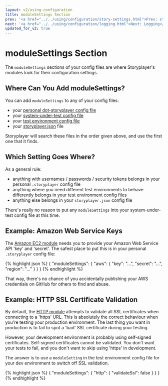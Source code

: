 ```yaml
---
layout: v2/using-configuration
title: moduleSettings Section
prev: '<a href="../../using/configuration/story-settings.html">Prev: storySettings Section</a>'
next: '<a href="../../using/configuration/logging.html">Next: Logging</a>'
updated_for_v2: true
---
```


# moduleSettings Section

The `moduleSettings` sections of your config files are where Storyplayer's modules look for their configuration settings.

## Where Can You Add moduleSettings?

You can add `moduleSettings` to any of your config files:

* your [personal dot-storyplayer config file](dot-storyplayer-config.html)
* your [system-under-test config file](system-under-test-config.html)
* your [test environment config file](test-environment-config.html)
* your [storyplayer.json](storyplayer-json.html) file

Storyplayer will search these files in the order given above, and use the first one that it finds.

## Which Setting Goes Where?

As a general rule:

* anything with usernames / passwords / security tokens belongs in your personal `.storyplayer` config file
* anything where you need different test environments to behave differently belongs in your test environment config files
* anything else belongs in your `storyplayer.json` config file

There's really no reason to put any `moduleSettings` into your system-under-test config file at this time.

## Example: Amazon Web Service Keys

The [Amazon EC2 module](../../modules/ec2/index.html) needs you to provide your Amazon Web Service API 'key' and 'secret'. The safest place to put this is in your personal `.storyplayer` config file:

{% highlight json %}
{
    "moduleSettings": {
        "aws": {
            "key": "...",
            "secret": "...",
            "region": "..."
        }
    }
}
{% endhighlight %}

That way, there's no chance of you accidentally publishing your AWS credentials on GitHub for others to find and abuse.

## Example: HTTP SSL Certificate Validation

By default, the [HTTP module](../../modules/http/index.html) attempts to validate all SSL certificates when connecting to a 'https' URL. This is absolutely the correct behaviour when you're testing your production environment. The last thing you want in production is to fail to spot a 'bad' SSL certificate during your testing.

However, your development environment is probably using self-signed certificates. Self-signed certificates cannot be validated. You don't want your tests to fail, and you don't want to skip using 'https' in development.

The answer is to use a `moduleSetting` in the test environment config file for your dev environment to switch off SSL validation.

{% highlight json %}
{
    "moduleSettings": {
        "http": {
            "validateSsl": false
        }
    }
}
{% endhighlight %}